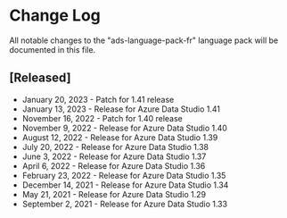 # Change Log
All notable changes to the "ads-language-pack-fr" language pack will be documented in this file.

## [Released]
* January 20, 2023 - Patch for 1.41 release
* January 13, 2023 - Release for Azure Data Studio 1.41
* November 16, 2022 - Patch for 1.40 release
* November 9, 2022 - Release for Azure Data Studio 1.40
* August 12, 2022 - Release for Azure Data Studio 1.39
* July 20, 2022 - Release for Azure Data Studio 1.38
* June 3, 2022 - Release for Azure Data Studio 1.37
* April 6, 2022 - Release for Azure Data Studio 1.36
* February 23, 2022 - Release for Azure Data Studio 1.35
* December 14, 2021 - Release for Azure Data Studio 1.34
* May 21, 2021 - Release for Azure Data Studio 1.29
* September 2, 2021 - Release for Azure Data Studio 1.33
